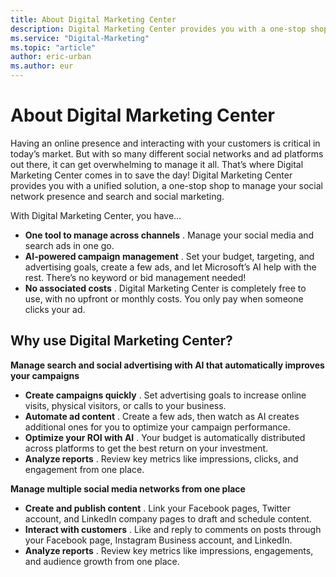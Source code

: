 ```yaml
---
title: About Digital Marketing Center
description: Digital Marketing Center provides you with a one-stop shop to manage your social network presence and search and social marketing.
ms.service: "Digital-Marketing"
ms.topic: "article"
author: eric-urban
ms.author: eur
---
```


# About Digital Marketing Center

Having an online presence and interacting with your customers is critical in today’s market. But with so many different social networks and ad platforms out there, it can get overwhelming to manage it all. That’s where Digital Marketing Center comes in to save the day! Digital Marketing Center provides you with a unified solution, a one-stop shop to manage your social network presence and search and social marketing.

With Digital Marketing Center, you have…

- **One tool to manage across channels** . Manage your social media and search ads in one go.
- **AI-powered campaign management** . Set your budget, targeting, and advertising goals, create a few ads, and let Microsoft’s AI help with the rest. There’s no keyword or bid management needed!
- **No associated costs** . Digital Marketing Center is completely free to use, with no upfront or monthly costs. You only pay when someone clicks your ad.

## Why use Digital Marketing Center?

**Manage search and social advertising with AI that automatically improves your campaigns**
- **Create campaigns quickly** . Set advertising goals to increase online visits, physical visitors, or calls to your business.
- **Automate ad content** . Create a few ads, then watch as AI creates additional ones for you to optimize your campaign performance.
- **Optimize your ROI with AI** . Your budget is automatically distributed across platforms to get the best return on your investment.
- **Analyze reports** . Review key metrics like impressions, clicks, and engagement from one place.

**Manage multiple social media networks from one place**
- **Create and publish content** . Link your Facebook pages, Twitter account, and LinkedIn company pages to draft and schedule content.
- **Interact with customers** . Like and reply to comments on posts through your Facebook page, Instagram Business account, and LinkedIn.
- **Analyze reports** . Review key metrics like impressions, engagements, and audience growth from one place.


